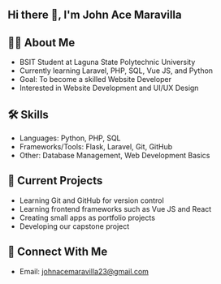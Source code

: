 ## Hi there 👋, I'm John Ace Maravilla

## 👨‍💻 About Me 
- BSIT Student at Laguna State Polytechnic University
- Currently learning Laravel, PHP, SQL, Vue JS, and Python
- Goal: To become a skilled Website Developer
- Interested in Website Development and UI/UX Design

## 🛠 Skills  
- Languages: Python, PHP, SQL
- Frameworks/Tools: Flask, Laravel, Git, GitHub
- Other: Database Management, Web Development Basics

## 🚀 Current Projects 
- Learning Git and GitHub for version control
- Learning frontend frameworks such as Vue JS and React
- Creating small apps as portfolio projects
- Developing our capstone project

## 🤝 Connect With Me 
- Email: johnacemaravilla23@gmail.com
